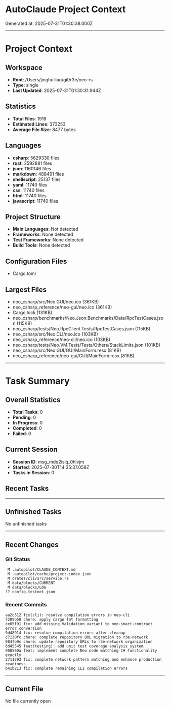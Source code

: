 # AutoClaude Project Context

Generated at: 2025-07-31T01:30:38.000Z

---

# Project Context

## Workspace
- **Root**: /Users/jinghuiliao/git/r3e/neo-rs
- **Type**: single
- **Last Updated**: 2025-07-31T01:30:31.944Z

## Statistics
- **Total Files**: 1919
- **Estimated Lines**: 373253
- **Average File Size**: 8477 bytes

## Languages
- **csharp**: 5629330 files
- **rust**: 2592881 files
- **json**: 1160146 files
- **markdown**: 488491 files
- **shellscript**: 25137 files
- **yaml**: 11740 files
- **css**: 11740 files
- **html**: 11740 files
- **javascript**: 11740 files

## Project Structure
- **Main Languages**: Not detected
- **Frameworks**: None detected
- **Test Frameworks**: None detected
- **Build Tools**: None detected

## Configuration Files
- Cargo.toml


## Largest Files
- neo_csharp/src/Neo.GUI/neo.ico (361KB)
- neo_csharp_reference/neo-gui/neo.ico (361KB)
- Cargo.lock (131KB)
- neo_csharp/benchmarks/Neo.Json.Benchmarks/Data/RpcTestCases.json (115KB)
- neo_csharp/tests/Neo.RpcClient.Tests/RpcTestCases.json (115KB)
- neo_csharp/src/Neo.CLI/neo.ico (103KB)
- neo_csharp_reference/neo-cli/neo.ico (103KB)
- neo_csharp/tests/Neo.VM.Tests/Tests/Others/StackLimits.json (101KB)
- neo_csharp/src/Neo.GUI/GUI/MainForm.resx (81KB)
- neo_csharp_reference/neo-gui/GUI/MainForm.resx (81KB)


---

# Task Summary

## Overall Statistics
- **Total Tasks**: 0
- **Pending**: 0
- **In Progress**: 0
- **Completed**: 0
- **Failed**: 0

## Current Session
- **Session ID**: msg_mdq2isiq_0hlvjm
- **Started**: 2025-07-30T14:35:37.058Z
- **Tasks in Session**: 0

## Recent Tasks



---

## Unfinished Tasks
No unfinished tasks

---

## Recent Changes

### Git Status
```
 M .autopilot/CLAUDE_CONTEXT.md
 M .autopilot/cache/project-index.json
 M crates/cli/src/service.rs
 M data/blocks/CURRENT
 M data/blocks/LOG
?? config.testnet.json

```

### Recent Commits
```
aa2c312 fix(cli): resolve compilation errors in neo-cli
7209b58 chore: apply cargo fmt formatting
ce05f91 fix: add missing Validation variant to neo-smart-contract error conversion
9d48914 fix: resolve compilation errors after cleanup
c7130fc chore: complete repository URL migration to r3e-network
984fb9c chore: update repository URLs to r3e-network organization
6d45545 feat(testing): add unit test coverage analysis system
908560a feat: implement complete Neo node matching C# functionality exactly
2711293 fix: complete network pattern matching and enhance production readiness
b41b213 fix: complete remaining CLI compilation errors

```

---

## Current File
No file currently open